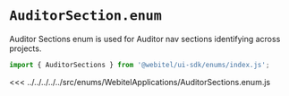 # `AuditorSection.enum`

Auditor Sections enum is used for Auditor nav sections identifying across projects.

```js
import { AuditorSections } from '@webitel/ui-sdk/enums/index.js';
```

<<< ../../../../../src/enums/WebitelApplications/AuditorSections.enum.js
